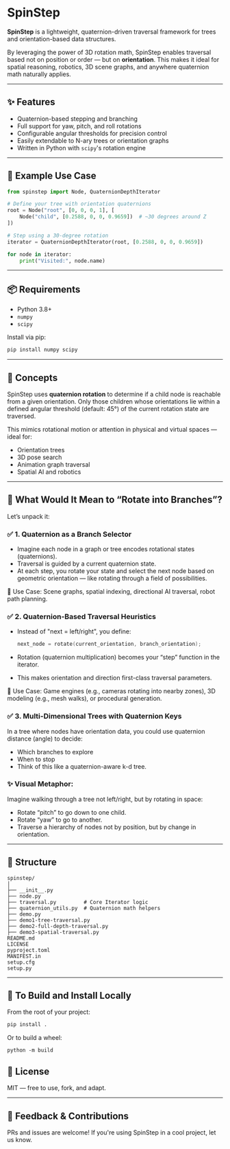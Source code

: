 # SpinStep

**SpinStep** is a lightweight, quaternion-driven traversal framework for trees and orientation-based data structures.

By leveraging the power of 3D rotation math, SpinStep enables traversal based not on position or order — but on **orientation**. This makes it ideal for spatial reasoning, robotics, 3D scene graphs, and anywhere quaternion math naturally applies.

---

## ✨ Features

- Quaternion-based stepping and branching
- Full support for yaw, pitch, and roll rotations
- Configurable angular thresholds for precision control
- Easily extendable to N-ary trees or orientation graphs
- Written in Python with `scipy`'s rotation engine

---

## 🔧 Example Use Case

```python
from spinstep import Node, QuaternionDepthIterator

# Define your tree with orientation quaternions
root = Node("root", [0, 0, 0, 1], [
    Node("child", [0.2588, 0, 0, 0.9659])  # ~30 degrees around Z
])

# Step using a 30-degree rotation
iterator = QuaternionDepthIterator(root, [0.2588, 0, 0, 0.9659])

for node in iterator:
    print("Visited:", node.name)
```

---

## 📦 Requirements

- Python 3.8+
- `numpy`
- `scipy`

Install via pip:

```bash
pip install numpy scipy
```

---

## 🧠 Concepts

SpinStep uses **quaternion rotation** to determine if a child node is reachable from a given orientation. Only those children whose orientations lie within a defined angular threshold (default: 45°) of the current rotation state are traversed.

This mimics rotational motion or attention in physical and virtual spaces — ideal for:

- Orientation trees
- 3D pose search
- Animation graph traversal
- Spatial AI and robotics

---

## 🧭 What Would It Mean to “Rotate into Branches”?

Let’s unpack it:

### ✅ 1. Quaternion as a Branch Selector

- Imagine each node in a graph or tree encodes rotational states (quaternions).
- Traversal is guided by a current quaternion state.
- At each step, you rotate your state and select the next node based on geometric orientation — like rotating through a field of possibilities.

🔸 Use Case: Scene graphs, spatial indexing, directional AI traversal, robot path planning.


### ✅ 2. Quaternion-Based Traversal Heuristics

- Instead of "next = left/right", you define:

    ```cpp 
    next_node = rotate(current_orientation, branch_orientation);
    ```

- Rotation (quaternion multiplication) becomes your “step” function in the iterator.
- This makes orientation and direction first-class traversal parameters.

🔸 Use Case: Game engines (e.g., cameras rotating into nearby zones), 3D modeling (e.g., mesh walks), or procedural generation.


### ✅ 3. Multi-Dimensional Trees with Quaternion Keys

In a tree where nodes have orientation data, you could use quaternion distance (angle) to decide:

- Which branches to explore
- When to stop
- Think of this like a quaternion-aware k-d tree.

### ✨ Visual Metaphor:

Imagine walking through a tree not left/right, but by rotating in space:

- Rotate “pitch” to go down to one child.
- Rotate “yaw” to go to another.
- Traverse a hierarchy of nodes not by position, but by change in orientation.

---

## 📁 Structure

```
spinstep/
│
├── __init__.py
├── node.py
├── traversal.py         # Core Iterator logic
├── quaternion_utils.py  # Quaternion math helpers
├── demo.py
├── demo1-tree-traversal.py
├── demo2-full-depth-traversal.py
├── demo3-spatial-traversal.py
README.md
LICENSE
pyproject.toml
MANIFEST.in
setup.cfg
setup.py
```

---
## 🚀 To Build and Install Locally

From the root of your project:

```bash
pip install .
```

Or to build a wheel:

```
python -m build
```

## 📜 License

MIT — free to use, fork, and adapt.

---

## 💬 Feedback & Contributions

PRs and issues are welcome! If you're using SpinStep in a cool project, let us know.
